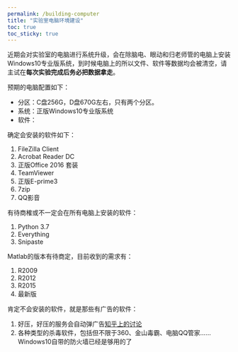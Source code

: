 ```yaml
---
permalink: /building-computer
title: "实验室电脑环境建设"
toc: true
toc_sticky: true
---
```


近期会对实验室的电脑进行系统升级，会在除脑电、眼动和归老师管的电脑上安装Windows10专业版系统，到时候电脑上的所以文件、软件等数据均会被清空，请主试在**每次实验完成后务必把数据拿走**。

预期的电脑配置如下：
- 分区：C盘256G，D盘670G左右，只有两个分区。
- 系统：正版Windows10专业版系统
- 软件：



确定会安装的软件如下：

1. FileZilla Client
2. Acrobat Reader DC
3. 正版Office 2016 套装
4. TeamViewer
5. 正版E-prime3
6. 7zip
7. QQ影音

有待商榷或不一定会在所有电脑上安装的软件：

1. Python 3.7
2. Everything
3. Snipaste

Matlab的版本有待商定，目前收到的需求有：

1. R2009
2. R2012
3. R2015
4. 最新版

肯定不会安装的软件，就是那些有广告的软件：

1. 好压，好压的服务会自动弹广告[知乎上的讨论](https://www.zhihu.com/question/29789105)
2. 各种类型的杀毒软件，包括但不限于360、金山毒霸、电脑QQ管家……Windows10自带的防火墙已经是够用的了
